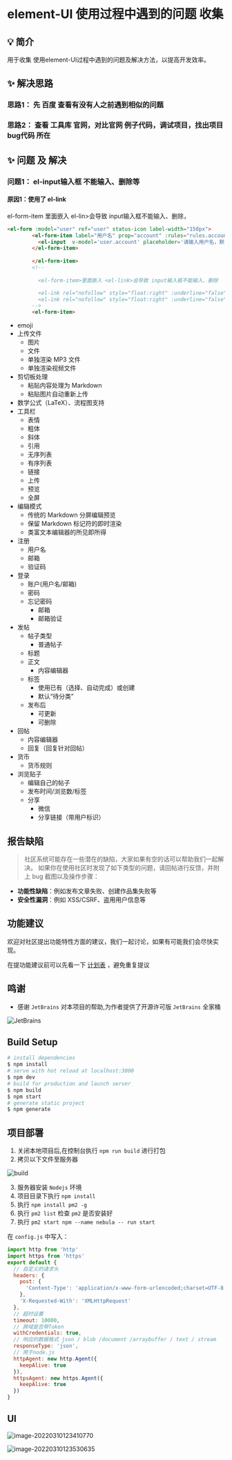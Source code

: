 # element-UI 使用过程中遇到的问题 收集

## 💡 简介
用于收集 使用element-UI过程中遇到的问题及解决方法，以提高开发效率。



## ✨ 解决思路

###  思路1： 先 百度 查看有没有人之前遇到相似的问题


###  思路2： 查看 工具库 官网，对比官网 例子代码，调试项目，找出项目 bug代码 所在



## ✨ 问题 及 解决

###  问题1： el-input输入框 不能输入、删除等
  
#### 原因1：使用了 el-link
  
 el-form-item 里面嵌入 el-lin>会导致 input输入框不能输入、删除，
   
```html
<el-form :model="user" ref="user" status-icon label-width="150px">
        <el-form-item label="用户名" prop="account" :rules="rules.account">
          <el-input  v-model='user.account' placeholder='请输入用户名，默认：gentle' autocomplete='off'></el-input >
        </el-form-item>
     
        </el-form-item>
        <!--
          
          <el-form-item>里面嵌入 <el-link>会导致 input输入框不能输入、删除

          <el-ink rel="nofollow" style="float:right" :underline="false" @click="forget">忘记密码</el-ink>
          <el-ink rel="nofollow" style="float:right" :underline="false" @click="toRegister">注册</el-ink>
        -->
        <el-form-item>
```
          
          
  - emoji
  - 上传文件
    - 图片
    - 文件
    - 单独渲染 MP3 文件
    - 单独渲染视频文件
  - 剪切板处理
    - 粘贴内容处理为 Markdown
    - 粘贴图片自动重新上传
  - 数学公式（LaTeX）、流程图支持
  - 工具栏
    - 表情
    - 粗体
    - 斜体
    - 引用
    - 无序列表
    - 有序列表
    - 链接
    - 上传
    - 预览
    - 全屏
  - 编辑模式
    - 传统的 Markdown 分屏编辑预览
    - 保留 Markdown 标记符的即时渲染
    - 类富文本编辑器的所见即所得
- 注册
  - 用户名
  - 邮箱
  - 验证码
- 登录
  - 账户(用户名/邮箱)
  - 密码
  - 忘记密码
    - 邮箱
    - 邮箱验证
- 发帖
  - 帖子类型
    - 普通帖子
  - 标题
  - 正文
    - 内容编辑器
  - 标签
    - 使用已有（选择、自动完成）或创建
    - 默认“待分类”
  - 发布后
    - 可更新
    - 可删除
- 回帖
  - 内容编辑器
  - 回复（回复针对回帖）
- 货币
  - 货币规则
- 浏览贴子
  - 编辑自己的帖子
  - 发布时间/浏览数/标签
  - 分享
    - 微信
    - 分享链接（带用户标识）

## 报告缺陷

> 社区系统可能存在一些潜在的缺陷，大家如果有空的话可以帮助我们一起解决。
如果你在使用社区时发现了如下类型的问题，请回帖进行反馈，并附上 bug 截图以及操作步骤：

* **功能性缺陷**：例如发布文章失败、创建作品集失败等
* **安全性漏洞**：例如 XSS/CSRF、盗用用户信息等

## 功能建议

欢迎对社区提出功能特性方面的建议，我们一起讨论，如果有可能我们会尽快实现。

在提功能建议前可以先看一下 [计划表](https://rymcu.com/article/29) ，避免重复提议

## 鸣谢
- 感谢 `JetBrains` 对本项目的帮助,为作者提供了开源许可版 `JetBrains` 全家桶
 
 
![JetBrains](assets/jb_beam.svg)

## Build Setup

```bash
# install dependencies
$ npm install
# serve with hot reload at localhost:3000
$ npm dev
# build for production and launch server
$ npm build
$ npm start
# generate static project
$ npm generate
```

## 项目部署
1. 关闭本地项目后,在控制台执行 `npm run build` 进行打包
2. 拷贝以下文件至服务器

![build](assets/build.png)
   
3. 服务器安装 `Nodejs` 环境
4. 项目目录下执行 `npm install`
5. 执行 `npm install pm2 -g`
6. 执行 `pm2 list` 检查 `pm2` 是否安装好
7. 执行 `pm2 start npm --name nebula -- run start`



在 `config.js` 中写入：

```javascript
import http from 'http'
import https from 'https'
export default {
  // 自定义的请求头
  headers: {
    post: {
      'Content-Type': 'application/x-www-form-urlencoded;charset=UTF-8'
    },
    'X-Requested-With': 'XMLHttpRequest'
  },
  // 超时设置
  timeout: 10000,
  // 跨域是否带Token
  withCredentials: true,
  // 响应的数据格式 json / blob /document /arraybuffer / text / stream
  responseType: 'json',
  // 用于node.js
  httpAgent: new http.Agent({
    keepAlive: true
  }),
  httpsAgent: new https.Agent({
    keepAlive: true
  })
}
```



## UI



![image-20220310123410770](ui/image-20220310123410770.png)

![image-20220310123530635](ui/image-20220310123530635.png)
